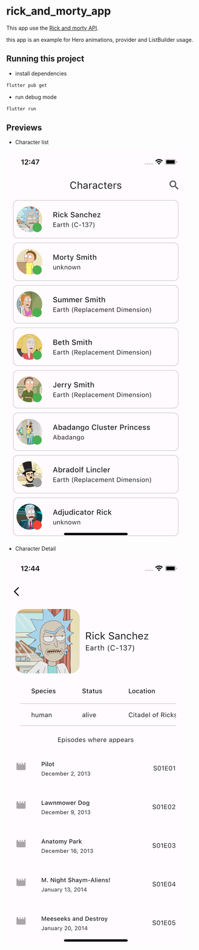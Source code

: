# rick_and_morty_app

This app use the [Rick and morty API](https://rickandmortyapi.com/).

this app is an example for Hero animations, provider and ListBuilder usage.

## Running this project

- install dependencies
```bash
flutter pub get
```
- run debug mode
```bash
flutter run
```

## Previews

- Character list

![character list](./images/character%20list.png)

- Character Detail

![character detail](./images/demo%20app.png)
